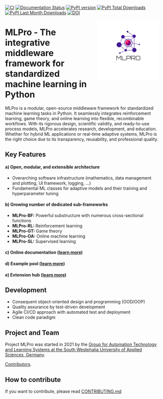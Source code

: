 [![CI](https://github.com/fhswf/MLPro/actions/workflows/ci.yml/badge.svg)](https://github.com/fhswf/MLPro/actions/workflows/ci.yml)
[![Documentation Status](https://readthedocs.org/projects/mlpro/badge/?version=latest)](https://mlpro.readthedocs.io/en/latest/?badge=latest)
[![PyPI version](https://badge.fury.io/py/mlpro.svg)](https://badge.fury.io/py/mlpro)
[![PyPI Total Downloads](https://static.pepy.tech/personalized-badge/mlpro?period=total&units=international_system&left_color=blue&right_color=orange&left_text=PyPI%20Total%20Downloads)](https://pepy.tech/project/mlpro)
[![PyPI Last Month Downloads](https://static.pepy.tech/personalized-badge/mlpro?period=month&units=international_system&left_color=blue&right_color=orange&left_text=PyPI%20Last%20Month%20Downloads)](https://pepy.tech/project/mlpro)
[![DOI](https://zenodo.org/badge/DOI/10.5281/zenodo.6653484.svg)](https://doi.org/10.5281/zenodo.6653484)

<img src="https://github.com/fhswf/MLPro/blob/main/doc/logo/original/logo.png?raw=True" align="right" width="40%"/>

# MLPro - The integrative middleware framework for standardized machine learning in Python
MLPro is a modular, open-source middleware framework for standardized machine learning tasks in Python. It seamlessly integrates reinforcement learning, game theory, and online learning into flexible, recombinable workflows. With its rigorous design, scientific validity, and ready-to-use process models, MLPro accelerates research, development, and education. Whether for hybrid ML applications or real-time adaptive systems, MLPro is the right choice due to its transparency, reusability, and professional quality.

## Key Features

#### a) Open, modular, and extensible architecture
- Overarching software infrastructure (mathematics, data management and plotting, UI framework, logging, ...)
- Fundamental ML classes for adaptive models and their training and hyperparameter tuning

#### b) Growing number of dedicated sub-frameworks
- **MLPro-BF:** Powerful substructure with numerous cross-sectional functions
- **MLPro-RL:** Reinforcement learning
- **MLPro-GT:** Game theory
- **MLPro-OA:** Online machine learning
- **MLPro-SL:** Supervised learning

#### c) Online documentation ([learn more](https://mlpro.readthedocs.io/))

#### d) Example pool ([learn more](https://mlpro.readthedocs.io/en/latest/content/99_appendices/appendix1/main.html))

#### e) Extension hub ([learn more](https://mlpro.readthedocs.io/en/latest/content/04_extensions/main.html))


## Development
- Consequent object-oriented design and programming (OOD/OOP)
- Quality assurance by test-driven development
- Agile CI/CD approach with automated test and deployment
- Clean code paradigm


## Project and Team
Project MLPro was started in 2021 by the [Group for Automation Technology and Learning Systems at the South Westphalia University of Applied Sciences, Germany](https://www.fh-swf.de/de/forschung___transfer_4/labore_3/labs/labor_fuer_automatisierungstechnik__soest_1/standardseite_57.php).

[Contributors](https://github.com/fhswf/MLPro/graphs/contributors). 


## How to contribute
If you want to contribute, please read [CONTRIBUTING.md](https://github.com/fhswf/MLPro/blob/master/CONTRIBUTING.md)
